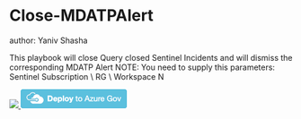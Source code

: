 # Close-MDATPAlert
author: Yaniv Shasha

This playbook will close Query closed Sentinel Incidents and will dismiss the corresponding MDATP Alert
NOTE: You need to supply this parameters: Sentinel Subscription \ RG \ Workspace
N

<a href="https://azuredeploy.net/?repository=https://github.com/Yaniv-Shasha/Sentinel/tree/master/Playbooks/Close-MDATPAlert" target="_blank">
    <img src="http://azuredeploy.net/deploybutton.png"/>
</a>
<a href="https://portal.azure.us/#create/Microsoft.Template/uri/https%3A%2F%2Fgithub.com%2FYaniv-Shasha%2FSentinel%2Fblob%2Fmaster%2FPlaybooks%2FClose-MDAP-Alert%2Fazuredeploy.json" target="_blank">
<img src="https://raw.githubusercontent.com/Azure/azure-quickstart-templates/master/1-CONTRIBUTION-GUIDE/images/deploytoazuregov.png"/>
</a>